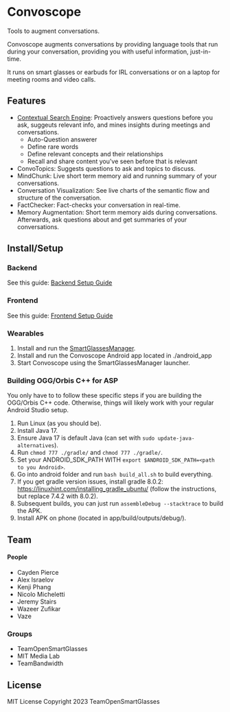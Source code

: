 # Convoscope

Tools to augment conversations.

Convoscope augments conversations by providing language tools that run during your conversation, providing you with useful information, just-in-time.

It runs on smart glasses or earbuds for IRL conversations or on a laptop for meeting rooms and video calls.

## Features

- [Contextual Search Engine](https://medium.com/@caydenpierce4/the-future-of-search-engines-next-gen-conversations-through-contextual-search-2335d65019f5): Proactively answers questions before you ask, suggeuts relevant info, and mines insights during meetings and conversations.
    - Auto-Question answerer
    - Define rare words
    - Define relevant concepts and their relationships
    - Recall and share content you've seen before that is relevant
- ConvoTopics: Suggests questions to ask and topics to discuss.
- MindChunk: Live short term memory aid and running summary of your conversations.
- Conversation Visualization: See live charts of the semantic flow and structure of the conversation.
- FactChecker: Fact-checks your conversation in real-time.
- Memory Augmentation: Short term memory aids during conversations. Afterwards, ask questions about and get summaries of your conversations.

## Install/Setup

### Backend

See this guide: [Backend Setup Guide](./server/README.md)

### Frontend

See this guide: [Frontend Setup Guide](./web_frontend/README.md)

### Wearables

1. Install and run the [SmartGlassesManager](https://github.com/TeamOpenSmartGlasses/SmartGlassesManager).
2. Install and run the Convoscope Android app located in ./android_app
3. Start Convoscope using the SmartGlassesManager launcher.

### Building OGG/Orbis C++ for ASP

You only have to to follow these specific steps if you are building the OGG/Orbis C++ code. Otherwise, things will likely work with your regular Android Studio setup.

1. Run Linux (as you should be).
2. Install Java 17.
3. Ensure Java 17 is default Java (can set with `sudo update-java-alternatives`).
4. Run `chmod 777 ./gradle/` and `chmod 777 ./gradle/`.
5. Set your ANDROID_SDK_PATH WITH `export $ANDROID_SDK_PATH=<path to you Android>`.
6. Go into android folder and run `bash build_all.sh` to build everything.
7. If you get gradle version issues, install gradle 8.0.2: https://linuxhint.com/installing_gradle_ubuntu/ (follow the instructions, but replace 7.4.2 with 8.0.2).
8. Subsequent builds, you can just run `assembleDebug --stacktrace` to build the APK.
9. Install APK on phone (located in app/build/outputs/debug/).

## Team

#### People

- Cayden Pierce
- Alex Israelov
- Kenji Phang
- Nicolo Micheletti
- Jeremy Stairs
- Wazeer Zufikar
- Vaze
 
### Groups

- TeamOpenSmartGlasses
- MIT Media Lab
- TeamBandwidth

## License

MIT License
Copyright 2023 TeamOpenSmartGlasses
